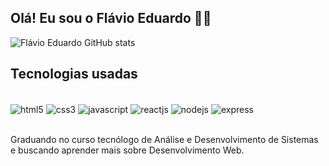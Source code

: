 ## Olá! Eu sou o Flávio Eduardo ✌🏾

![Flávio Eduardo GitHub stats](https://github-readme-stats.vercel.app/api?username=xFlax00&show_icons=true&theme=dracula)

## Tecnologias usadas

<div style="display: inline_block"><br>

<img align="center" src="https://img.shields.io/badge/HTML5-E34F26?style=for-the-badge&logo=html5&logoColor=white" alt="html5" />
<img align="center" src="https://img.shields.io/badge/CSS3-1572B6?style=for-the-badge&logo=css3&logoColor=white" alt="css3" />
<img align="center" src="https://img.shields.io/badge/JavaScript-323330?style=for-the-badge&logo=javascript&logoColor=F7DF1E" alt="javascript" />
<img align="center" src="https://img.shields.io/badge/React-20232A?style=for-the-badge&logo=react&logoColor=61DAFB" alt="reactjs" />
<img align="center" src="https://img.shields.io/badge/Node.js-43853D?style=for-the-badge&logo=node.js&logoColor=white" alt="nodejs" />
<img align="center" src="https://img.shields.io/badge/Express.js-404D59?style=for-the-badge" alt="express" />

</div><br>

Graduando no curso tecnólogo de Análise e Desenvolvimento de Sistemas e buscando aprender mais sobre Desenvolvimento Web.
